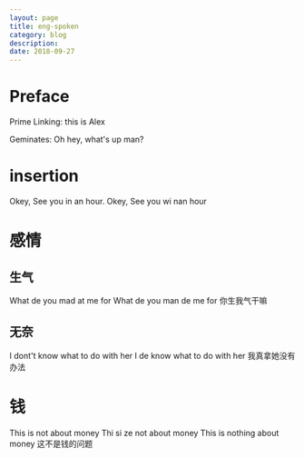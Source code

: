 ```yaml
---
layout: page
title: eng-spoken
category: blog
description: 
date: 2018-09-27
---
```

# Preface

Prime Linking:
	this is Alex

Geminates:
	Oh hey, what's up man?

# insertion
Okey, See you in an hour.
Okey, See you wi nan hour

# 感情

## 生气
What de you mad at me for
What de you man de me for
你生我气干嘛


## 无奈
I dont't know what to do with her
I de know what to do with her
我真拿她没有办法

# 钱
This is not about money
Thi si ze not about money
This is nothing about money
这不是钱的问题